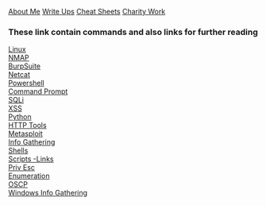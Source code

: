 [About Me](aboutme.md)
[Write Ups](writeups.md)
[Cheat Sheets](cheatsheets.md)
[Charity Work](charity.md)

### These link contain commands and also links for further reading       

[Linux](linux.md)  
[NMAP](nmap.md)  
[BurpSuite]()  
[Netcat]()  
[Powershell]()  
[Command Prompt](cmd.md)  
[SQLi]()  
[XSS]()  
[Python](python.md)  
[HTTP Tools]()  
[Metasploit](metasploit.md)  
[Info Gathering]()  
[Shells](shells.md)  
[Scripts -Links]()  
[Priv Esc]()  
[Enumeration]()  
[OSCP]()  
[Windows Info Gathering]()  




